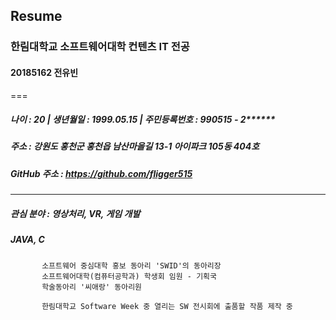 Resume
---
### 한림대학교 소프트웨어대학 컨텐츠 IT 전공
#### 20185162 전유빈
===
##### 나이 : 20   |   생년월일 : 1999.05.15   |   주민등록번호 : 990515 - 2******
##### 주소 : 강원도 홍천군 홍천읍 남산마을길 13-1 아이파크 105동 404호
##### GitHub 주소 : <https://github.com/fligger515>
* * *
##### 관심 분야 : 영상처리, VR, 게임 개발
##### JAVA, C

           소프트웨어 중심대학 홍보 동아리 'SWID'의 동아리장
           소프트웨어대학(컴퓨터공학과) 학생회 임원 - 기획국
           학술동아리 '씨애랑' 동아리원
           
           한림대학교 Software Week 중 열리는 SW 전시회에 출품할 작품 제작 중
